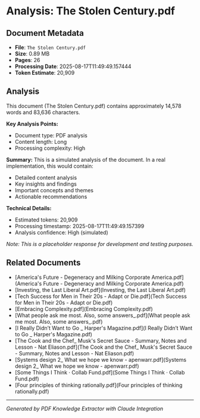 # Analysis: The Stolen Century.pdf

## Document Metadata
- **File**: `The Stolen Century.pdf`
- **Size**: 0.89 MB
- **Pages**: 26
- **Processing Date**: 2025-08-17T11:49:49.157444
- **Token Estimate**: 20,909

## Analysis

This document (The Stolen Century.pdf) contains approximately 14,578 words and 83,636 characters.

**Key Analysis Points:**
- Document type: PDF analysis
- Content length: Long
- Processing complexity: High

**Summary:**
This is a simulated analysis of the document. In a real implementation, this would contain:
- Detailed content analysis
- Key insights and findings
- Important concepts and themes
- Actionable recommendations

**Technical Details:**
- Estimated tokens: 20,909
- Processing timestamp: 2025-08-17T11:49:49.157399
- Analysis confidence: High (simulated)

*Note: This is a placeholder response for development and testing purposes.*

## Related Documents

- [America's Future - Degeneracy and Milking Corporate America.pdf](America's Future - Degeneracy and Milking Corporate America.pdf)
- [Investing, the Last Liberal Art.pdf](Investing, the Last Liberal Art.pdf)
- [Tech Success for Men in Their 20s - Adapt or Die.pdf](Tech Success for Men in Their 20s - Adapt or Die.pdf)
- [Embracing Complexity.pdf](Embracing Complexity.pdf)
- [What people ask me most. Also, some answers_.pdf](What people ask me most. Also, some answers_.pdf)
- [I Really Didn’t Want to Go _ Harper's Magazine.pdf](I Really Didn’t Want to Go _ Harper's Magazine.pdf)
- [The Cook and the Chef_ Musk's Secret Sauce - Summary, Notes and Lesson - Nat Eliason.pdf](The Cook and the Chef_ Musk's Secret Sauce - Summary, Notes and Lesson - Nat Eliason.pdf)
- [Systems design 2_ What we hope we know - apenwarr.pdf](Systems design 2_ What we hope we know - apenwarr.pdf)
- [Some Things I Think · Collab Fund.pdf](Some Things I Think · Collab Fund.pdf)
- [Four principles of thinking rationally.pdf](Four principles of thinking rationally.pdf)

---
*Generated by PDF Knowledge Extractor with Claude Integration*